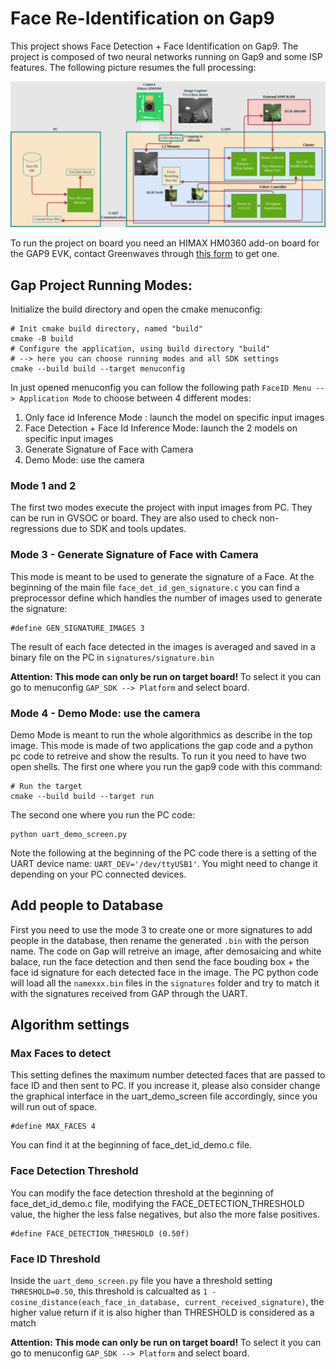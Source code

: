 # Face Re-Identification on Gap9

This project shows Face Detection + Face Identification on Gap9. The project is composed of two neural networks running on Gap9 and some ISP features. The following picture resumes the full processing:

<p align="center">
  <img src="readme_images/Face_REID_Algo.png" alt="Face Reid Processing on Gap9" />
</p>

To run the project on board you need an HIMAX HM0360 add-on board for the GAP9 EVK, contact Greenwaves through [this form](https://greenwaves-technologies.com/contacts/) to get one. 

## Gap Project Running Modes:

Initialize the build directory and open the cmake menuconfig:

```
# Init cmake build directory, named "build"
cmake -B build
# Configure the application, using build directory "build"
# --> here you can choose running modes and all SDK settings
cmake --build build --target menuconfig
```

In just opened menuconfig you can follow the following path `FaceID Menu --> Application Mode` to choose between 4 different modes:

1. Only face id Inference Mode : launch the model on specific input images
2. Face Detection + Face Id Inference Mode: launch the 2 models on specific input images
3. Generate Signature of Face with Camera
4. Demo Mode: use the camera

### Mode 1 and 2

The first two modes execute the project with input images from PC. They can be run in GVSOC or board. They are also used to check non-regressions due to SDK and tools updates.

### Mode 3 - Generate Signature of Face with Camera

This mode is meant to be used to generate the signature of a Face. At the beginning of the main file `face_det_id_gen_signature.c` you can find a preprocessor define which handles the number of images used to generate the signature:

```
#define GEN_SIGNATURE_IMAGES 3
```

The result of each face detected in the images is averaged and saved in a binary file on the PC in `signatures/signature.bin`

**Attention: This mode can only be run on target board!**
To select it you can go to menuconfig `GAP_SDK --> Platform` and select board.

### Mode 4 - Demo Mode: use the camera

Demo Mode is meant to run the whole algorithmics as describe in the top image. This mode is made of two applications the gap code and a python pc code to retreive and show the results. To run it you need to have two open shells. The first one where you run the gap9 code with this command:

```
# Run the target
cmake --build build --target run
```

The second one where you run the PC code:
```
python uart_demo_screen.py
```

Note the following at the beginning of the PC code there is a setting of the UART device name: `UART_DEV='/dev/ttyUSB1'`. You might need to change it depending on your PC connected devices. 

## Add people to Database

First you need to use the mode 3 to create one or more signatures to add people in the database, then rename the generated `.bin` with the person name. The code on Gap will retreive an image, after demosaicing and white balace, run the face detection and then send the face bouding box + the face id signature for each detected face in the image. The PC python code will load all the `namexxx.bin` files in the `signatures` folder and try to match it with the signatures received from GAP through the UART. 

## Algorithm settings

### Max Faces to detect

This setting defines the maximum number detected faces that are passed to face ID and then sent to PC. If you increase it, please also consider change the graphical interface in the uart_demo_screen file accordingly, since you will run out of space. 

```
#define MAX_FACES 4
```

You can find it at the beginning of face_det_id_demo.c file. 

### Face Detection Threshold

You can modify the face detection threshold at the beginning of face_det_id_demo.c file, modifying the FACE_DETECTION_THRESHOLD value, the higher the less false negatives, but also the more false positives.

```
#define FACE_DETECTION_THRESHOLD (0.50f)
```

### Face ID Threshold

Inside the `uart_demo_screen.py` file you have a threshold setting `THRESHOLD=0.50`, this threshold is calcualted as `1 - cosine_distance(each_face_in_database, current_received_signature)`, the higher value return if it is also higher than THRESHOLD is considered as a match

**Attention: This mode can only be run on target board!**
To select it you can go to menuconfig `GAP_SDK --> Platform` and select board.


